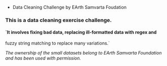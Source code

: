 * Data Cleaning Challenge by EArth Samvarta Foudation


### This is a data cleaning exercise challenge.
#### `It involves fixing bad data, replacing ill-formatted data with regex and 
fuzzy string matching to replace many variations.`

<em> The ownership of the small datasets belong to EArth Samvarta Foundation and has been used with permission. </em>
